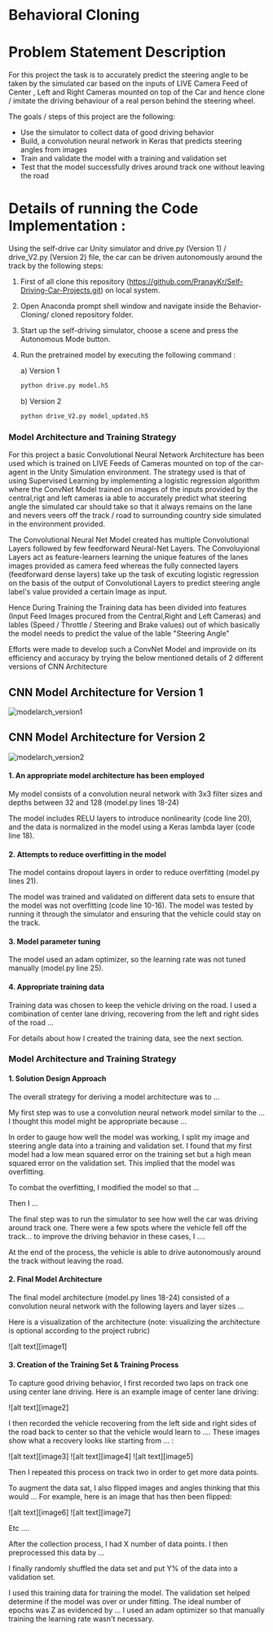 # **Behavioral Cloning** 
# Problem Statement Description
For this project the task is to accurately predict the steering angle to be taken by the simulated car based on the inputs of LIVE
Camera Feed of Center , Left and Right Cameras mounted on top of the Car and hence clone / imitate the driving behaviour of a real person behind the steering wheel.

The goals / steps of this project are the following:
* Use the simulator to collect data of good driving behavior
* Build, a convolution neural network in Keras that predicts steering angles from images
* Train and validate the model with a training and validation set
* Test that the model successfully drives around track one without leaving the road

# Details of running the Code Implementation :
  Using the self-drive car Unity simulator and drive.py (Version 1) / drive_V2.py (Version 2) file, the car can be driven autonomously
  around the track by the following steps:
  1) First of all clone this repository (https://github.com/PranayKr/Self-Driving-Car-Projects.git) on local system.
  2) Open Anaconda prompt shell window and navigate inside the Behavior-Cloning/ cloned repository folder.
  3) Start up the self-driving simulator, choose a scene and press the Autonomous Mode button.
  3) Run the pretrained model by executing the following command : 
     
     a) Version 1 
     ```sh
     python drive.py model.h5
     ```
     b) Version 2
     ```sh
     python drive_V2.py model_updated.h5
     ```

### Model Architecture and Training Strategy
For this project a basic Convolutional Neural Network Architecture has been used which is trained on LIVE Feeds of Cameras mounted 
on top of the car-agent in the Unity Simulation environment. The strategy used is that of using Supervised Learning by implementing
a logistic regression algorithm where the ConvNet Model trained on images of the inputs provided by the central,rigt and left cameras
ia able to accurately predict what steering angle the simulated car should take so that it always remains on the lane and nevers veers
off the track / road to surrounding country side simulated in the environment provided.

The Convolutional Neural Net Model created has multiple Convolutional Layers followed by few feedforward Neural-Net Layers.
The Convoluyional Layers act as feature-learners learning the unique features of the lanes images provided as camera feed whereas
the fully connected layers (feedforward dense layers) take up the task of excuting logistic regression on the basis of the output
of Convolutional Layers to predict steering angle label's value provided a certain Image as input.

Hence During Training the Training data has been divided into features (Input Feed Images procured from the Central,Right and Left
Cameras) and lables (Speed / Throttle / Steering and Brake values) out of which basically the model needs to predict the value of the
lable "Steering Angle"

Efforts were made to develop such a ConvNet Model and improvide on its efficiency and accuracy by trying the below mentioned details
of 2 different versions of CNN Architecture

## CNN Model Architecture for Version 1
![modelarch_version1](https://user-images.githubusercontent.com/25223180/53684231-ed45a600-3d30-11e9-8eed-eec0c82d87f8.PNG)
## CNN Model Architecture for Version 2
![modelarch_version2](https://user-images.githubusercontent.com/25223180/53684235-f3d41d80-3d30-11e9-961d-921f750e7ef8.PNG)

#### 1. An appropriate model architecture has been employed

My model consists of a convolution neural network with 3x3 filter sizes and depths between 32 and 128 (model.py lines 18-24) 

The model includes RELU layers to introduce nonlinearity (code line 20), and the data is normalized in the model using a Keras lambda layer (code line 18). 

#### 2. Attempts to reduce overfitting in the model

The model contains dropout layers in order to reduce overfitting (model.py lines 21). 

The model was trained and validated on different data sets to ensure that the model was not overfitting (code line 10-16). The model was tested by running it through the simulator and ensuring that the vehicle could stay on the track.

#### 3. Model parameter tuning

The model used an adam optimizer, so the learning rate was not tuned manually (model.py line 25).

#### 4. Appropriate training data

Training data was chosen to keep the vehicle driving on the road. I used a combination of center lane driving, recovering from the left and right sides of the road ... 

For details about how I created the training data, see the next section. 

### Model Architecture and Training Strategy

#### 1. Solution Design Approach

The overall strategy for deriving a model architecture was to ...

My first step was to use a convolution neural network model similar to the ... I thought this model might be appropriate because ...

In order to gauge how well the model was working, I split my image and steering angle data into a training and validation set. I found that my first model had a low mean squared error on the training set but a high mean squared error on the validation set. This implied that the model was overfitting. 

To combat the overfitting, I modified the model so that ...

Then I ... 

The final step was to run the simulator to see how well the car was driving around track one. There were a few spots where the vehicle fell off the track... to improve the driving behavior in these cases, I ....

At the end of the process, the vehicle is able to drive autonomously around the track without leaving the road.

#### 2. Final Model Architecture

The final model architecture (model.py lines 18-24) consisted of a convolution neural network with the following layers and layer sizes ...

Here is a visualization of the architecture (note: visualizing the architecture is optional according to the project rubric)

![alt text][image1]

#### 3. Creation of the Training Set & Training Process

To capture good driving behavior, I first recorded two laps on track one using center lane driving. Here is an example image of center lane driving:

![alt text][image2]

I then recorded the vehicle recovering from the left side and right sides of the road back to center so that the vehicle would learn to .... These images show what a recovery looks like starting from ... :

![alt text][image3]
![alt text][image4]
![alt text][image5]

Then I repeated this process on track two in order to get more data points.

To augment the data sat, I also flipped images and angles thinking that this would ... For example, here is an image that has then been flipped:

![alt text][image6]
![alt text][image7]

Etc ....

After the collection process, I had X number of data points. I then preprocessed this data by ...


I finally randomly shuffled the data set and put Y% of the data into a validation set. 

I used this training data for training the model. The validation set helped determine if the model was over or under fitting. The ideal number of epochs was Z as evidenced by ... I used an adam optimizer so that manually training the learning rate wasn't necessary.

